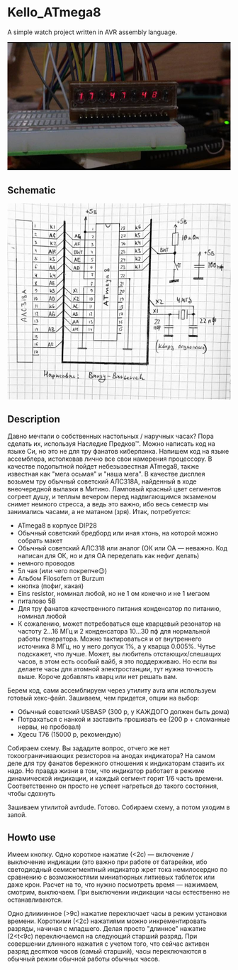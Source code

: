 # Kello_ATmega8
A simple watch project written in AVR assembly language.

![](./files/working.jpg)

## Schematic
![](./files/schematic.jpg)

## Description

Давно мечтали о собственных настольных / наручных часах? Пора сделать их, используя Наследие Предков™.
Можно написать код на языке Си, но это не для тру фанатов киберпанка. Напишем код на языке ассемблера, истолковав лично все свои намерения процессору. 
В качестве подопытной пойдет небезызвестная ATmega8, также известная как "мега осьмая" и "наша мега". В качестве дисплея возьмем тру обычный советский АЛС318А, найденный в ходе внеочередной вылазки в Митино. Ламповый красный цвет сегментов согреет душу, и теплым вечером перед надвигающимся экзаменом снимет немного стресса, а ведь это важно, ибо весь семестр мы занимались часами, а не матаном (зря).
Итак, потребуется:
- ATmega8 в корпусе DIP28
- Обычный советский бредборд или иная хтонь, на которой можно собрать макет
- Обычный советский АЛС318 или аналог (ОК или ОА — неважно. Код написан для ОК, но и для ОА переделать как нефиг делать)
- немного проводов
- 5л чая (или чего покрепче😉)
- Альбом Filosofem от Burzum
- кнопка (пофиг, какая)
- Eins resistor, номинал любой, но не 1 ом конечно и не 1 мегаом
- питалово 5В
- Для тру фанатов качественного питания конденсатор по питанию, номинал любой
- К сожалению, может потребоваться еще кварцевый резонатор на частоту 2...16 МГц и 2 конденсатора 10...30 пф для нормальной работы генератора. Можно тактироваться и от внутреннего источника 8 МГц, но у него допуск 1%, а у кварца 0.005%. Чутье подскажет, что лучше. Может, вы любитель отстающих/спешащих часов, в этом есть особый вайб, я это поддерживаю. Но если вы делаете часы для атомной электростанции, тут нужна точность выше. Короче добавлять кварц или нет решать вам.

Берем код, сами ассемблируем через утилиту avra или используем готовый хекс-файл. Зашиваем, чем придется, опции на выбор:
- Обычный советский USBASP (300 р, у КАЖДОГО должен быть дома)
- Потрахаться с нанкой и заставить прошивать ее (200 р + сломанные нервы, не пробовал)
- Xgecu T76 (15000 р, рекомендую)

Собираем схему. Вы зададите вопрос, отчего же нет токоограничивающих резисторов на анодах индикатора? На самом деле для тру фанатов бережного отношения к индикаторам ставить их надо. Но правда жизни в том, что индикатор работает в режиме динамической индикации, и каждый сегмент горит 1/6 часть времени. Соответственно он просто не успеет нагреться до такого состояния, чтобы сдохнуть

Зашиваем утилитой avrdude. Готово. Собираем схему, а потом уходим в запой.

## Howto use

Имеем кнопку. Одно короткое нажатие (<2с) — включение / выключение индикации (это важно при работе от батарейки, ибо светодиодный семисегментный индикатор жрет тока немилосердно по сравнению с возможностями миниатюрных литиевых таблеток или даже крон. Расчет на то, что нужно посмотреть время — нажимаем, смотрим, выключаем. При выключении индикации часы естественно не останавливаются.

Одно длиииинное (>9с) нажатие переключает часы в режим установки времени. Короткими (<2с) нажатиями можно инкрементировать разряды, начиная с младшего. Делая просто "длинное" нажатие (2<t<9с) переключаемся на следующий старший разряд. При совершении длинного нажатия с учетом того, что сейчас активен разряд десятков часов (самый старший), часы переключаются в обычный режим обычной работы обычных часов.
